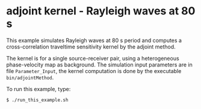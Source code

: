 # adjoint kernel - Rayleigh waves at 80 s

This example simulates Rayleigh waves at 80 s period and computes a cross-correlation traveltime sensitivity kernel
by the adjoint method.

The kernel is for a single source-receiver pair, using a heterogeneous phase-velocity map as background.
The simulation input parameters are in file `Parameter_Input`, the kernel computation is done by the executable `bin/adjointMethod`.

To run this example, type:
```
$ ./run_this_example.sh
```


